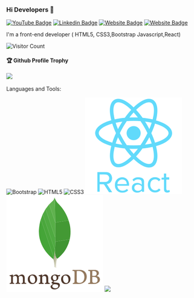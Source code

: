 ### Hi Developers 👋
[![YouTube Badge](https://img.shields.io/badge/YouTube-DeveloperFunnel-red)](https://www.youtube.com/developerfunnel)
[![Linkedin Badge](https://img.shields.io/badge/-Avijit-blue?style=flat-square&logo=Linkedin&logoColor=white&link=https://www.linkedin.com/in/avijit-behera-1b8421209/)](https://www.linkedin.com/in/avijit-behera-1b8421209/)
[![Website Badge](https://img.shields.io/badge/WebSite-Avijit-green)](https://avijit5442.github.io/profile.githiub.io/)
[![Website Badge](https://img.shields.io/badge/StackOverflow-Avijit-yellow)](https://stackoverflow.com/users/17712988/avijit-behera)

I'm
a front-end developer ( HTML5, CSS3,Bootstrap Javascript,React)

![Visitor Count](https://profile-counter.glitch.me/avijit5442/count.svg)

<div>
  <h4>🏆 Github Profile Trophy</h4>
  <a href="https://github.com/avijit5442/github-profile-trophy">
    <img src="https://github-profile-trophy.vercel.app/?username=avijit5442&column=7"/>
  </a>
</div>

Languages and Tools: 

<img alt="Bootstrap" src="https://img.shields.io/badge/bootstrap-%23563D7C.svg?style=flat-square&logo=bootstrap&logoColor=white"/>  <img alt="HTML5" src="https://img.shields.io/badge/html5-%23E34F26.svg?style=flat-square&logo=html5&logoColor=white"/> <img alt="CSS3" src="https://img.shields.io/badge/css3-%231572B6.svg?style=flat-square&logo=css3&logoColor=white"/>
 <img src="https://raw.githubusercontent.com/devicons/devicon/master/icons/react/react-original-wordmark.svg"/>
 <img src="https://raw.githubusercontent.com/devicons/devicon/master/icons/mongodb/mongodb-original-wordmark.svg" />
![](https://activity-graph.herokuapp.com/graph?username=avijit5442&theme=react-dark&area=true)

<!--
**avijit5442/avijit5442** is a ✨ _special_ ✨ repository because its `README.md` (this file) appears on your GitHub profile.

Here are some ideas to get you started:

- 🔭 I’m currently working on ...React JS
- 🌱 I’m currently learning ... laravel 
- 👯 I’m looking to collaborate on ...Node and React Native
- 🤔 I’m looking for help with ...backend
- 💬 Ask me about ...React JS
- 📫 How to reach me: ...simple without using slang
- 😄 Pronouns: ...
- ⚡ Fun fact: ...
-->
